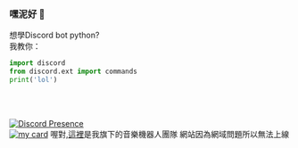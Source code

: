### 嘿泥好 👋

想學Discord bot python?</br>
我教你：</br>
```py
import discord
from discord.ext import commands
print('lol')
```
</br></br>

[![Discord Presence](https://lanyard.cnrad.dev/api/1049625838901010453)](https://discord.com/users/1049625838901010453)
</br>
[![my card](https://mycard.lol/static/img/616980692831698957.png/)](https://mycard.lol/card/616980692831698957)
喔對,[這裡](https://discord.gg/YXgTBRHQbF)是我旗下的音樂機器人團隊 網站因為網域問題所以無法上線
